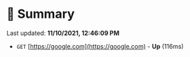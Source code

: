 # 📖 Summary
Last updated: **11/10/2021, 12:46:09 PM**

- `GET` [https://google.com](https://google.com) - **Up** (116ms)
